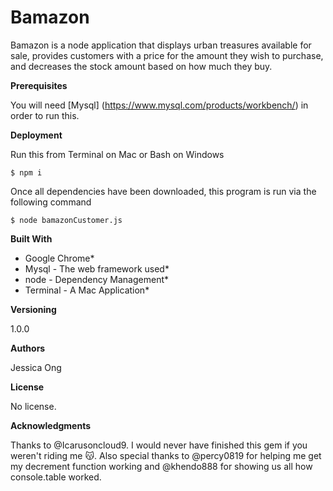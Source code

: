# Bamazon

Bamazon is a node application that displays urban treasures available for sale, provides customers with a price for the amount they wish to purchase, and decreases the stock amount based on how much they buy.

**Prerequisites**

You will need [Mysql] (https://www.mysql.com/products/workbench/) in order to run this. 

**Deployment**

Run this from Terminal on Mac or Bash on Windows

`$ npm i`

Once all dependencies have been downloaded, this program is run via the following command

`$ node bamazonCustomer.js`

**Built With**

* Google Chrome*
* Mysql - The web framework used*
* node - Dependency Management*
* Terminal - A Mac Application*

**Versioning**

1.0.0

**Authors**

Jessica Ong

**License**

No license.

**Acknowledgments**

Thanks to @Icarusoncloud9. I would never have finished this gem if you weren't riding me :kissing_cat:. Also special thanks to @percy0819 for helping me get my decrement function working and @khendo888 for showing us all how console.table worked. 
